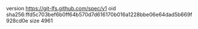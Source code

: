 version https://git-lfs.github.com/spec/v1
oid sha256:ffd5c703bef6b0ff64b570d7d616170b016a1228bbe06e64dad5b669f928cd0e
size 4961

